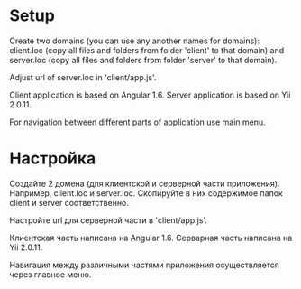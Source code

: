 Setup
================================================

Create two domains (you can use any another names for domains): client.loc (copy all files and folders from folder 'client' to that domain) and server.loc (copy all files and folders from folder 'server' to that domain).

Adjust url of server.loc in 'client/app.js'.

Client application is based on Angular 1.6.
Server application is based on Yii 2.0.11.

For navigation between different parts of application use main menu.

Настройка
=================================================

Создайте 2 домена (для клиентской и серверной части приложения). Например, client.loc и server.loc. Скопируйте в них содержимое папок client и server соответственно.

Настройте url для серверной части в 'client/app.js'.

Клиентская часть написана на Angular 1.6.
Серварная часть написана на Yii 2.0.11.

Навигация между различными частями приложения осуществляется через главное меню.